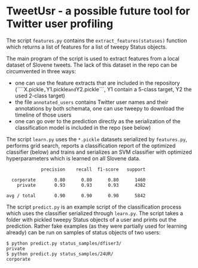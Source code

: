 # TweetUsr - a possible future tool for Twitter user profiling

The script ```features.py``` contains the ```extract_features(statuses)``` function which returns a list of features for a list of tweepy Status objects.

The main program of the script is used to extract features from a local dataset of Slovene tweets. The lack of this dataset in the repo can be circumvented in three ways:
- one can use the feature extracts that are included in the repository (````X.pickle```,```Y1.pickle``` and ```Y2.pickle```, Y1 contain a 5-class target, Y2 the used 2-class target)
- the file ```annotated_users``` contains Twitter user names and their annotations by both schemata, one can use tweepy to download the timeline of those users
- one can go over to the prediction directly as the serialization of the classification model is included in the repo (see below)

The script ```learn.py``` uses the ```*.pickle``` datasets serialized by ```features.py```, performs grid search, reports a classification report of the optimized classifier (below) and trains and serializes an SVM classifier with optimized hyperparameters which is learned on all Slovene data.

```
             precision    recall  f1-score   support

  corporate       0.80      0.80      0.80      1460
    private       0.93      0.93      0.93      4382

avg / total       0.90      0.90      0.90      5842

```

The script ```predict.py``` is an example script of the classification process which uses the classifier serialized through ```learn.py```. The script takes a folder with pickled tweepy Status objects of a user and prints out the prediction. Rather fake examples (as they were partially used for learning already) can be run on samples of status objects of two users:

```
$ python predict.py status_samples/dfiser3/
private
$ python predict.py status_samples/24UR/
corporate
```

